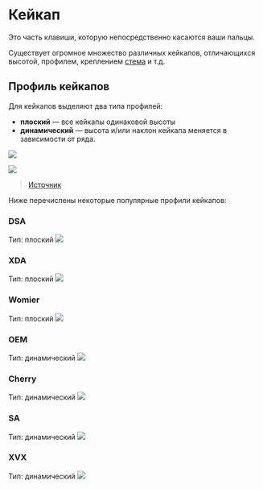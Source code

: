 # Кейкап

Это часть клавиши, которую непосредственно касаются ваши пальцы.

Существует огромное множество различных кейкапов, отличающихся высотой, профилем, креплением [стема](/dictionary/stem.md) и т.д.

## Профиль кейкапов

Для кейкапов выделяют два типа профилей:
- **плоский** — все кейкапы одинаковой высоты
- **динамический** — высота и/или наклон кейкапа меняется в зависимости от ряда.

![](/assets/hardware/keycaps/keycap-profile-differences.jpg)

![](/assets/hardware/keycaps/popular-keycap-profile-comparison.png)
> [Источник](https://www.reddit.com/r/MechanicalKeyboards/comments/j484j5/keycap_profiles_i_compiled_a_direct_comparison/)

Ниже перечислены некоторые популярные профили кейкапов:

### DSA
Тип: плоский
![](/assets/hardware/keycaps/dsa.jpg)

### XDA
Тип: плоский
![](/assets/hardware/keycaps/xda.jpg)

### Womier
Тип: плоский
![](/assets/hardware/keycaps/womier.jpg)

### OEM
Тип: динамический
![](/assets/hardware/keycaps/oem.jpg)

### Cherry
Тип: динамический
![](/assets/hardware/keycaps/cherry.jpg)

### SA
Тип: динамический
![](/assets/hardware/keycaps/sa.jpg)

### XVX
Тип: динамический
![](/assets/hardware/keycaps/xvx.jpg)
